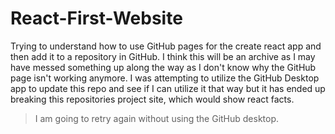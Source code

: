 # React-First-Website

Trying to understand how to use GitHub pages for the create react app and then add it to a repository in GitHub. I think this will be an archive as I may have messed something up along the way
as I don't know why the GitHub page isn't working anymore. I was attempting to utilize the GitHub Desktop app to update this repo and see if I can utilize it 
that way but it has ended up breaking this repositories project site, which would show react facts. 

> I am going to retry again without using the GitHub desktop. 
